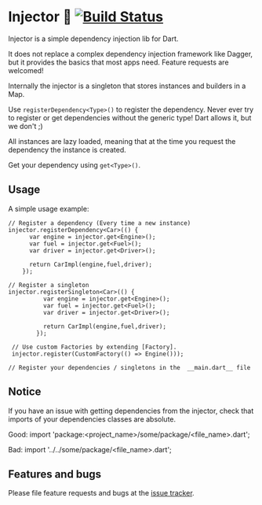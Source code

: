 # Injector 💉 [![Build Status](https://travis-ci.com/tikkrapp/injector.svg?branch=master)](https://travis-ci.com/tikkrapp/injector)

Injector is a simple dependency injection lib for Dart.

It does not replace a complex dependency injection framework like Dagger, but it provides the basics that most apps need.
Feature requests are welcomed!

Internally the injector is a singleton that stores instances and builders in a Map.

Use `registerDependency<Type>()` to register the dependency.
Never ever try to register or get dependencies without the generic type! Dart allows it, but we don't ;)

All instances are lazy loaded, meaning that at the time you request the dependency the instance is created. 
    
Get your dependency using `get<Type>()`. 

    

## Usage

A simple usage example:

    // Register a dependency (Every time a new instance)
    injector.registerDependency<Car>(() {
          var engine = injector.get<Engine>();
          var fuel = injector.get<Fuel>();
          var driver = injector.get<Driver>();
          
          return CarImpl(engine,fuel,driver);
        });
        
    // Register a singleton
    injector.registerSingleton<Car>(() {
              var engine = injector.get<Engine>();
              var fuel = injector.get<Fuel>();
              var driver = injector.get<Driver>();
              
              return CarImpl(engine,fuel,driver);
            });
            
     // Use custom Factories by extending [Factory].
     injector.register(CustomFactory(() => Engine()));
        
    // Register your dependencies / singletons in the  __main.dart__ file

## Notice

If you have an issue with getting dependencies from the injector, check that imports of your dependencies classes are absolute.

Good:
import 'package:<project_name>/some/package/<file_name>.dart';

Bad:
import '../../some/package/<file_name>.dart';

## Features and bugs

Please file feature requests and bugs at the [issue tracker][tracker].

[tracker]: https://github.com/tappeddev/injector/issues
